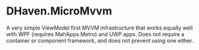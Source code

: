 # DHaven.MicroMvvm
A very simple ViewModel first MVVM infrastructure that works equally well with WPF (requires MahApps.Metro) and UWP apps.
Does not require a container or component framework, and does not prevent using one either.
